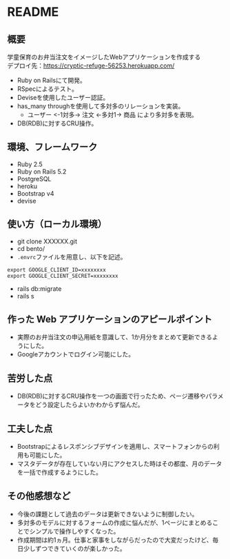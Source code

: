 # README

## 概要

学童保育のお弁当注文をイメージしたWebアプリケーションを作成する  
デプロイ先：https://cryptic-refuge-56253.herokuapp.com/

- Ruby on Railsにて開発。
- RSpecによるテスト。
- Deviseを使用したユーザー認証。
- has_many throughを使用して多対多のリレーションを実装。
  - ユーザー <-1対多-> 注文 <-多対1-> 商品 により多対多を表現。
- DB(RDB)に対するCRU操作。

## 環境、フレームワーク
- Ruby 2.5
- Ruby on Rails 5.2
- PostgreSQL
- heroku
- Bootstrap v4
- devise

## 使い方（ローカル環境）
- git clone XXXXXX.git
- cd bento/
- `.envrc`ファイルを用意し、以下を記述。
~~~
export GOOGLE_CLIENT_ID=xxxxxxxx
export GOOGLE_CLIENT_SECRET=xxxxxxxx
~~~
- rails db:migrate
- rails s

## 作った Web アプリケーションのアピールポイント
- 実際のお弁当注文の申込用紙を意識して、1か月分をまとめて更新できるようにした。
- Googleアカウントでログイン可能にした。
 
## 苦労した点
- DB(RDB)に対するCRU操作を一つの画面で行ったため、ページ遷移やパラメータをどう設定したらよいかわからず悩んだ。

## 工夫した点
- Bootstrapによるレスポンシブデザインを適用し、スマートフォンからの利用も可能にした。
- マスタデータが存在していない月にアクセスした時はその都度、月のデータを一括で作成するようにした。

## その他感想など
- 今後の課題として過去のデータは更新できないように制御したい。
- 多対多のモデルに対するフォームの作成に悩んだが、1ページにまとめることでシンプルで操作しやすくなった。
- 作成期間は約1ヵ月。仕事と家事をしながらだったので大変だったけど、毎日少しずつできていくのが楽しかった。
